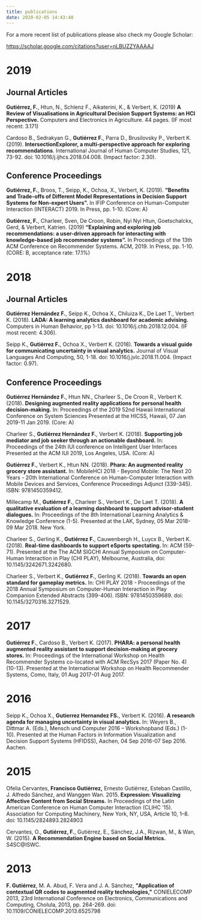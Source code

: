```yaml
---
title: publications
date: 2020-02-05 14:43:48
---
```


For a more recent list of publications please also check my Google Scholar:

https://scholar.google.com/citations?user=nLBUZZYAAAAJ

# 2019

## Journal Articles

**Gutiérrez,  F.**, Htun, N., Schlenz F., Aikaterini, K., & Verbert, K. (2019) **A Review of Visualisations in Agricultural Decision Support Systems: an HCI Perspective.** Computers and Electronics in Agriculture. 44 pages. (IF most recent: 3.171)

Cardoso B., Sedrakyan G., **Gutiérrez F.**, Parra D., Brusilovsky P., Verbert K. (2019). **IntersectionExplorer, a multi-perspective approach for exploring recommendations**. International Journal of Human Computer Studies, 121, 73-92. doi: 10.1016/j.ijhcs.2018.04.008. (Impact factor: 2.30).

## Conference Proceedings

**Gutiérrez, F.**, Broos, T., Seipp, K., Ochoa, X., Verbert, K. (2019). **“Benefits and Trade-offs of Different Model Representations in Decision Support Systems for Non-expert Users”.** In IFIP Conference on Human-Computer Interaction (INTERACT) 2019. In Press, pp. 1-10. (Core: A)

**Gutiérrez, F.**, Charleer, Sven, De Croon, Robin, Nyi Nyi Htun, Goetschalckx, Gerd, & Verbert, Katrien. (2019) **“Explaining and exploring job recommendations: a user-driven approach for interacting with knowledge-based job recommender systems”.** In Proceedings of the 13th ACM Conference on Recommender Systems. ACM, 2019. In Press, pp. 1-10. (CORE: B, acceptance rate: 17.1%)


# 2018

## Journal Articles

**Gutiérrez Hernández F.**, Seipp K., Ochoa X., Chiluiza K., De Laet T., Verbert K. (2018). **LADA: A learning analytics dashboard for academic advising.** Computers in Human Behavior, pp 1-13. doi: 10.1016/j.chb.2018.12.004. (IF most recent: 4.306).

Seipp K., **Gutiérrez F.**, Ochoa X., Verbert K. (2018). **Towards a visual guide for communicating uncertainty in visual analytics.** Journal of Visual Languages And Computing, 50, 1-18. doi: 10.1016/j.jvlc.2018.11.004. (Impact factor: 0.97).

## Conference Proceedings

**Gutiérrez Hernández F.**, Htun NN., Charleer S., De Croon R., Verbert K. (2018). **Designing augmented reality applications for personal health decision-making.** In: Proceedings of the 2019 52nd Hawaii International Conference on System Sciences Presented at the HICSS, Hawaii, 07 Jan 2019-11 Jan 2019. (Core: A)

Charleer S., **Gutiérrez Hernández F.**, Verbert K. (2018). **Supporting job mediator and job seeker through an actionable dashboard.** In: Proceedings of the 24th IUI conference on Intelligent User Interfaces Presented at the ACM IUI 2019, Los Angeles, USA. (Core: A)

**Gutiérrez F.**, Verbert K., Htun NN. (2018). **Phara: An augmented reality grocery store assistant.** In: MobileHCI 2018 - Beyond Mobile: The Next 20 Years - 20th International Conference on Human-Computer Interaction with Mobile Devices and Services, Conference Proceedings Adjunct (339-345). ISBN: 9781450359412.

Millecamp M., **Gutiérrez F.**, Charleer S., Verbert K., De Laet T. (2018). **A qualitative evaluation of a learning dashboard to support advisor-student dialogues.** In: Proceedings of the 8th International Learning Analytics & Knowledge Conference (1-5). Presented at the LAK, Sydney, 05 Mar 2018-09 Mar 2018. New York.

Charleer S., Gerling K., **Gutiérrez F.**, Cauwenbergh H., Luycx B., Verbert K. (2018). **Real-time dashboards to support eSports spectating.** In: ACM (59-71). Presented at the The ACM SIGCHI Annual Symposium on Computer-Human Interaction in Play (CHI PLAY), Melbourne, Australia, doi: 10.1145/3242671.3242680.

Charleer S., Verbert K., **Gutiérrez F.**, Gerling K. (2018). **Towards an open standard for gameplay metrics.** In: CHI PLAY 2018 - Proceedings of the 2018 Annual Symposium on Computer-Human Interaction in Play Companion Extended Abstracts (399-406). ISBN: 9781450359689. doi: 10.1145/3270316.3271529.


# 2017

**Gutiérrez F.**, Cardoso B., Verbert K. (2017). **PHARA: a personal health augmented reality assistant to support decision-making at grocery stores.** In: Proceedings of the International Workshop on Health Recommender Systems co-located with ACM RecSys 2017 (Paper No. 4) (10-13). Presented at the International Workshop on Health Recommender Systems, Como, Italy, 01 Aug 2017-01 Aug 2017.

# 2016

Seipp K., Ochoa X., **Gutierrez Hernandez FS.**, Verbert K. (2016). **A research agenda for managing uncertainty in visual analytics.** In: Weyers B., Dittmar A. (Eds.), Mensch und Computer 2016 – Workshopband (Eds.) (1-10). Presented at the Human Factors in Information Visualization and Decision Support Systems (HFIDSS), Aachen, 04 Sep 2016-07 Sep 2016. Aachen.

# 2015

Ofelia Cervantes, **Francisco Gutiérrez,** Ernesto Gutiérrez, Esteban Castillo, J. Alfredo Sánchez, and Wanggen Wan. 2015. **Expression: Visualizing Affective Content from Social Streams.** In Proceedings of the Latin American Conference on Human Computer Interaction (CLIHC ’15). Association for Computing Machinery, New York, NY, USA, Article 10, 1–8. doi: 10.1145/2824893.2824903

Cervantes, O., **Gutiérrez, F.**, Gutiérrez, E., Sánchez, J.A., Rizwan, M., & Wan, W. (2015). **A Recommendation Engine based on Social Metrics.** S4SC@ISWC.

# 2013

**F. Gutiérrez**, M. A. Abud, F. Vera and J. A. Sánchez, **"Application of contextual QR codes to augmented reality technologies,"** CONIELECOMP 2013, 23rd International Conference on Electronics, Communications and Computing, Cholula, 2013, pp. 264-269. doi: 10.1109/CONIELECOMP.2013.6525798
